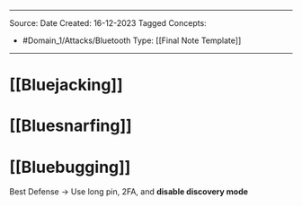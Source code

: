 - - -
Source:
Date Created:  16-12-2023
Tagged Concepts:
- #Domain_1/Attacks/Bluetooth 
Type: [[Final Note Template]]
- - - 
# [[Bluejacking]]
# [[Bluesnarfing]]
# [[Bluebugging]]

Best Defense → Use long pin, 2FA, and **disable discovery mode**

